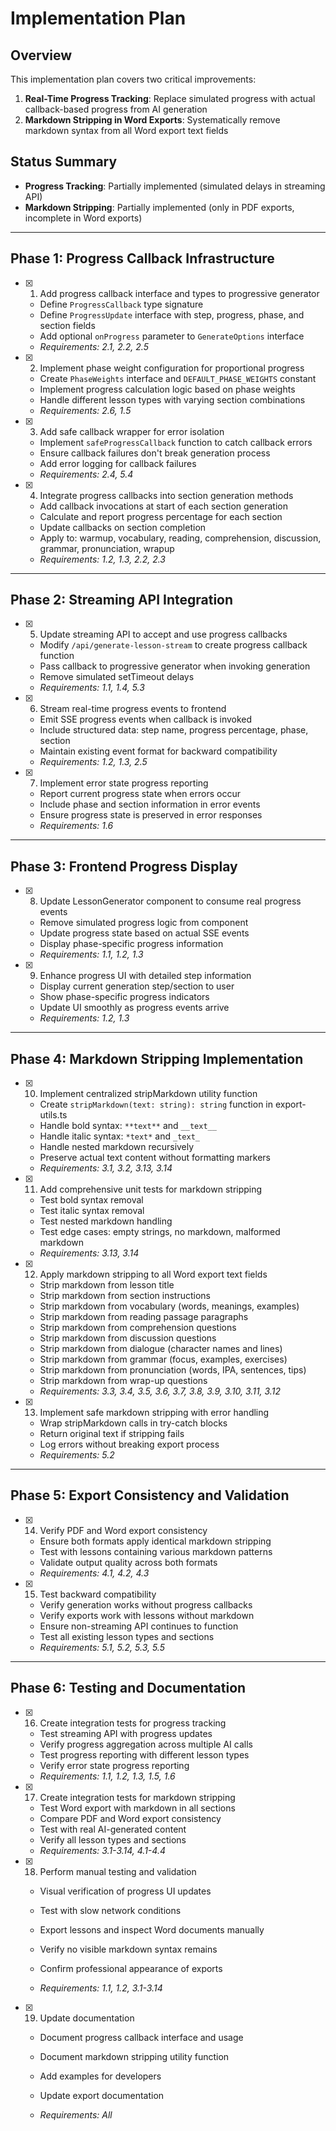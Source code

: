 # Implementation Plan

## Overview

This implementation plan covers two critical improvements:

1. **Real-Time Progress Tracking**: Replace simulated progress with actual callback-based progress from AI generation
2. **Markdown Stripping in Word Exports**: Systematically remove markdown syntax from all Word export text fields

## Status Summary

- **Progress Tracking**: Partially implemented (simulated delays in streaming API)
- **Markdown Stripping**: Partially implemented (only in PDF exports, incomplete in Word exports)

---

## Phase 1: Progress Callback Infrastructure

- [x] 1. Add progress callback interface and types to progressive generator

  - Define `ProgressCallback` type signature
  - Define `ProgressUpdate` interface with step, progress, phase, and section fields
  - Add optional `onProgress` parameter to `GenerateOptions` interface
  - _Requirements: 2.1, 2.2, 2.5_

- [x] 2. Implement phase weight configuration for proportional progress

  - Create `PhaseWeights` interface and `DEFAULT_PHASE_WEIGHTS` constant
  - Implement progress calculation logic based on phase weights
  - Handle different lesson types with varying section combinations
  - _Requirements: 2.6, 1.5_

- [x] 3. Add safe callback wrapper for error isolation

  - Implement `safeProgressCallback` function to catch callback errors
  - Ensure callback failures don't break generation process
  - Add error logging for callback failures
  - _Requirements: 2.4, 5.4_

- [x] 4. Integrate progress callbacks into section generation methods

  - Add callback invocations at start of each section generation
  - Calculate and report progress percentage for each section
  - Update callbacks on section completion
  - Apply to: warmup, vocabulary, reading, comprehension, discussion, grammar, pronunciation, wrapup
  - _Requirements: 1.2, 1.3, 2.2, 2.3_

---

## Phase 2: Streaming API Integration

- [x] 5. Update streaming API to accept and use progress callbacks

  - Modify `/api/generate-lesson-stream` to create progress callback function
  - Pass callback to progressive generator when invoking generation
  - Remove simulated setTimeout delays
  - _Requirements: 1.1, 1.4, 5.3_

- [x] 6. Stream real-time progress events to frontend

  - Emit SSE progress events when callback is invoked
  - Include structured data: step name, progress percentage, phase, section
  - Maintain existing event format for backward compatibility
  - _Requirements: 1.2, 1.3, 2.5_

- [x] 7. Implement error state progress reporting

  - Report current progress state when errors occur
  - Include phase and section information in error events
  - Ensure progress state is preserved in error responses
  - _Requirements: 1.6_

---

## Phase 3: Frontend Progress Display

- [x] 8. Update LessonGenerator component to consume real progress events

  - Remove simulated progress logic from component
  - Update progress state based on actual SSE events
  - Display phase-specific progress information
  - _Requirements: 1.1, 1.2, 1.3_

- [x] 9. Enhance progress UI with detailed step information

  - Display current generation step/section to user
  - Show phase-specific progress indicators
  - Update UI smoothly as progress events arrive
  - _Requirements: 1.2, 1.3_

---

## Phase 4: Markdown Stripping Implementation

- [x] 10. Implement centralized stripMarkdown utility function

  - Create `stripMarkdown(text: string): string` function in export-utils.ts
  - Handle bold syntax: `**text**` and `__text__`
  - Handle italic syntax: `*text*` and `_text_`
  - Handle nested markdown recursively
  - Preserve actual text content without formatting markers
  - _Requirements: 3.1, 3.2, 3.13, 3.14_

- [x] 11. Add comprehensive unit tests for markdown stripping

  - Test bold syntax removal
  - Test italic syntax removal
  - Test nested markdown handling
  - Test edge cases: empty strings, no markdown, malformed markdown
  - _Requirements: 3.13, 3.14_

- [x] 12. Apply markdown stripping to all Word export text fields

  - Strip markdown from lesson title
  - Strip markdown from section instructions
  - Strip markdown from vocabulary (words, meanings, examples)
  - Strip markdown from reading passage paragraphs
  - Strip markdown from comprehension questions
  - Strip markdown from discussion questions
  - Strip markdown from dialogue (character names and lines)
  - Strip markdown from grammar (focus, examples, exercises)
  - Strip markdown from pronunciation (words, IPA, sentences, tips)
  - Strip markdown from wrap-up questions
  - _Requirements: 3.3, 3.4, 3.5, 3.6, 3.7, 3.8, 3.9, 3.10, 3.11, 3.12_

- [x] 13. Implement safe markdown stripping with error handling

  - Wrap stripMarkdown calls in try-catch blocks
  - Return original text if stripping fails
  - Log errors without breaking export process
  - _Requirements: 5.2_

---

## Phase 5: Export Consistency and Validation

- [x] 14. Verify PDF and Word export consistency

  - Ensure both formats apply identical markdown stripping
  - Test with lessons containing various markdown patterns
  - Validate output quality across both formats
  - _Requirements: 4.1, 4.2, 4.3_

- [x] 15. Test backward compatibility

  - Verify generation works without progress callbacks
  - Verify exports work with lessons without markdown
  - Ensure non-streaming API continues to function
  - Test all existing lesson types and sections
  - _Requirements: 5.1, 5.2, 5.3, 5.5_

---

## Phase 6: Testing and Documentation

- [x] 16. Create integration tests for progress tracking

  - Test streaming API with progress updates
  - Verify progress aggregation across multiple AI calls
  - Test progress reporting with different lesson types
  - Verify error state progress reporting
  - _Requirements: 1.1, 1.2, 1.3, 1.5, 1.6_

- [x] 17. Create integration tests for markdown stripping

  - Test Word export with markdown in all sections
  - Compare PDF and Word export consistency
  - Test with real AI-generated content
  - Verify all lesson types and sections
  - _Requirements: 3.1-3.14, 4.1-4.4_

- [x] 18. Perform manual testing and validation

  - Visual verification of progress UI updates
  - Test with slow network conditions
  - Export lessons and inspect Word documents manually

  - Verify no visible markdown syntax remains
  - Confirm professional appearance of exports
  - _Requirements: 1.1, 1.2, 3.1-3.14_

- [x] 19. Update documentation

  - Document progress callback interface and usage
  - Document markdown stripping utility function
  - Add examples for developers
  - Update export documentation

  - _Requirements: All_
